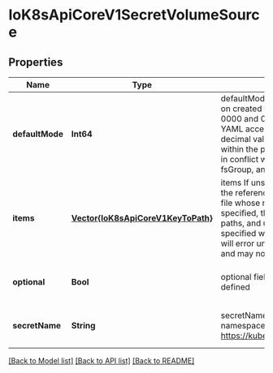# IoK8sApiCoreV1SecretVolumeSource


## Properties
Name | Type | Description | Notes
------------ | ------------- | ------------- | -------------
**defaultMode** | **Int64** | defaultMode is Optional: mode bits used to set permissions on created files by default. Must be an octal value between 0000 and 0777 or a decimal value between 0 and 511. YAML accepts both octal and decimal values, JSON requires decimal values for mode bits. Defaults to 0644. Directories within the path are not affected by this setting. This might be in conflict with other options that affect the file mode, like fsGroup, and the result can be other mode bits set. | [optional] [default to nothing]
**items** | [**Vector{IoK8sApiCoreV1KeyToPath}**](IoK8sApiCoreV1KeyToPath.md) | items If unspecified, each key-value pair in the Data field of the referenced Secret will be projected into the volume as a file whose name is the key and content is the value. If specified, the listed keys will be projected into the specified paths, and unlisted keys will not be present. If a key is specified which is not present in the Secret, the volume setup will error unless it is marked optional. Paths must be relative and may not contain the &#39;..&#39; path or start with &#39;..&#39;. | [optional] [default to nothing]
**optional** | **Bool** | optional field specify whether the Secret or its keys must be defined | [optional] [default to nothing]
**secretName** | **String** | secretName is the name of the secret in the pod&#39;s namespace to use. More info: https://kubernetes.io/docs/concepts/storage/volumes#secret | [optional] [default to nothing]


[[Back to Model list]](../README.md#models) [[Back to API list]](../README.md#api-endpoints) [[Back to README]](../README.md)


